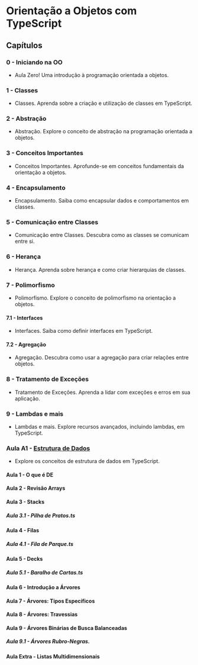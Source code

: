 # Orientação a Objetos com TypeScript

## Capítulos

### 0 - Iniciando na OO
   - Aula Zero! Uma introdução à programação orientada a objetos.

### 1 - Classes
   - Classes. Aprenda sobre a criação e utilização de classes em TypeScript.

### 2 - Abstração
   - Abstração. Explore o conceito de abstração na programação orientada a objetos.

### 3 - Conceitos Importantes
   - Conceitos Importantes. Aprofunde-se em conceitos fundamentais da orientação a objetos.

### 4 - Encapsulamento
   - Encapsulamento. Saiba como encapsular dados e comportamentos em classes.

### 5 - Comunicação entre Classes
   - Comunicação entre Classes. Descubra como as classes se comunicam entre si.

### 6 - Herança
   - Herança. Aprenda sobre herança e como criar hierarquias de classes.

### 7 - Polimorfismo
   - Polimorfismo. Explore o conceito de polimorfismo na orientação a objetos.

#### 7.1 - Interfaces
   - Interfaces. Saiba como definir interfaces em TypeScript.

#### 7.2 - Agregação
   - Agregação. Descubra como usar a agregação para criar relações entre objetos.

### 8 - Tratamento de Exceções
   - Tratamento de Exceções. Aprenda a lidar com exceções e erros em sua aplicação.

### 9 - Lambdas e mais
   - Lambdas e mais. Explore recursos avançados, incluindo lambdas, em TypeScript.

### Aula A1 - [Estrutura de Dados](https://github.com/iurisaints/typescriptClass/tree/main/Estrutura%20de%20Dados)
   - Explore os conceitos de estrutura de dados em TypeScript.

#### Aula 1 - O que é DE

#### Aula 2 - Revisão Arrays

#### Aula 3 - Stacks

##### Aula 3.1 - Pilha de Pratos.ts

#### Aula 4 - Filas

##### Aula 4.1 - Fila de Parque.ts

#### Aula 5 - Decks

##### Aula 5.1 - Baralho de Cartas.ts

#### Aula 6 - Introdução a Árvores

#### Aula 7 - Árvores: Tipos Específicos

#### Aula 8 - Árvores: Travessias

#### Aula 9 - Árvores Binárias de Busca Balanceadas

##### Aula 9.1 - Árvores Rubro-Negras.

#### Aula Extra - Listas Multidimensionais
